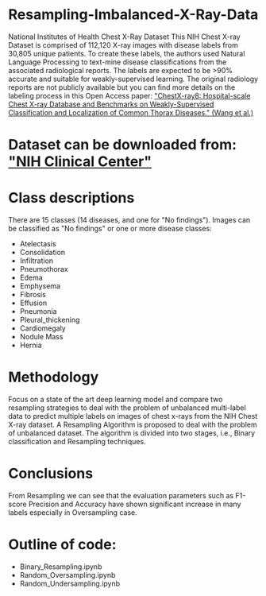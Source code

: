 # Resampling-Imbalanced-X-Ray-Data

National Institutes of Health Chest X-Ray Dataset
This NIH Chest X-ray Dataset is comprised of 112,120 X-ray images with disease labels from 30,805 unique patients. To create these labels, the authors used Natural Language Processing to text-mine disease classifications from the associated radiological reports. The labels are expected to be >90% accurate and suitable for weakly-supervised learning. The original radiology reports are not publicly available but you can find more details on the labeling process in this Open Access paper: ["ChestX-ray8: Hospital-scale Chest X-ray Database and Benchmarks on Weakly-Supervised Classification and Localization of Common Thorax Diseases." (Wang et al.)](https://arxiv.org/pdf/1705.02315.pdf)
# Dataset can be downloaded from: ["NIH Clinical Center"](https://nihcc.app.box.com/v/ChestXray-NIHCC)

# Class descriptions
There are 15 classes (14 diseases, and one for "No findings"). Images can be classified as "No findings" or one or more disease classes:

- Atelectasis
- Consolidation
- Infiltration
- Pneumothorax
- Edema
- Emphysema
- Fibrosis
- Effusion
- Pneumonia
- Pleural_thickening
- Cardiomegaly
- Nodule Mass
- Hernia

# Methodology
Focus on a state of the art deep learning model and compare two resampling strategies to deal with the problem of unbalanced multi-label data to predict multiple labels on images of chest x-rays from the NIH Chest X-ray dataset. A Resampling Algorithm is proposed to deal with the problem of unbalanced dataset. The algorithm is divided into two stages, i.e., Binary classification and Resampling techniques.

# Conclusions
From Resampling we can see that the evaluation parameters such as F1-score Precision and Accuracy have shown significant increase in many labels especially in Oversampling case.

# Outline of code:

- Binary_Resampling.ipynb
- Random_Oversampling.ipynb
- Random_Undersampling.ipynb
